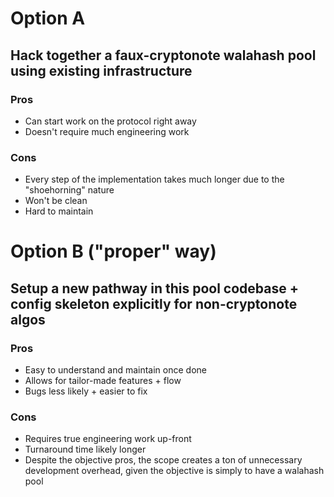 # Option A
## Hack together a faux-cryptonote walahash pool using existing infrastructure
### Pros
- Can start work on the protocol right away
- Doesn't require much engineering work

### Cons
- Every step of the implementation takes much longer due to the "shoehorning" nature
- Won't be clean
- Hard to maintain

# Option B ("proper" way)
## Setup a new pathway in this pool codebase + config skeleton explicitly for non-cryptonote algos
### Pros
- Easy to understand and maintain once done
- Allows for tailor-made features + flow
- Bugs less likely + easier to fix

### Cons
- Requires true engineering work up-front
- Turnaround time likely longer
- Despite the objective pros, the scope creates a ton of unnecessary development overhead, given the objective is simply to have a walahash pool